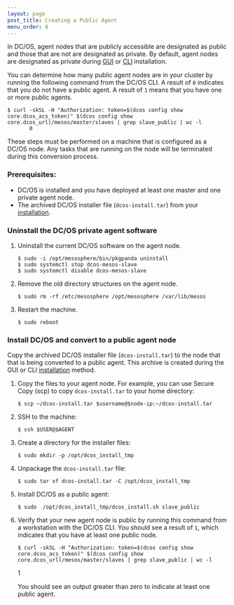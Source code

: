 ```yaml
---
layout: page
post_title: Creating a Public Agent
menu_order: 8
---
```

<p>In DC/OS, agent nodes that are publicly accessible are designated as public and those that are not are designated as private. By default, agent nodes are designated as private during <a href="/administration/installing/custom/gui/">GUI</a> or <a href="/administration/installing/custom/cli/">CLI</a> installation.</p>

<p>You can determine how many public agent nodes are in your cluster by running the following command from the DC/OS CLI. A result of <code>0</code> indicates that you do not have a public agent. A result of <code>1</code> means that you have one or more public agents.</p>

<pre><code>$ curl -skSL -H "Authorization: token=$(dcos config show core.dcos_acs_token)" $(dcos config show core.dcos_url)/mesos/master/slaves | grep slave_public | wc -l
       0
</code></pre>

<p>These steps must be performed on a machine that is configured as a DC/OS node. Any tasks that are running on the node will be terminated during this conversion process.</p>

<h3>Prerequisites:</h3>

<ul>
<li>DC/OS is installed and you have deployed at least one master and one private agent node.</li>
<li>The archived DC/OS installer file (<code>dcos-install.tar</code>) from your <a href="/1.7/administration/installing/custom/gui/#backup">installation</a>. </li>
</ul>

<h3>Uninstall the DC/OS private agent software</h3>

<ol>
<li><p>Uninstall the current DC/OS software on the agent node.</p>

<pre><code>$ sudo -i /opt/mesosphere/bin/pkgpanda uninstall
$ sudo systemctl stop dcos-mesos-slave
$ sudo systemctl disable dcos-mesos-slave
</code></pre></li>
<li><p>Remove the old directory structures on the agent node.</p>

<pre><code>$ sudo rm -rf /etc/mesosphere /opt/mesosphere /var/lib/mesos
</code></pre></li>
<li><p>Restart the machine.</p>

<pre><code>$ sudo reboot
</code></pre></li>
</ol>

<h3>Install DC/OS and convert to a public agent node</h3>

<p>Copy the archived DC/OS installer file (<code>dcos-install.tar</code>) to the node that that is being converted to a public agent. This archive is created during the GUI or CLI <a href="/1.7/administration/installing/custom/gui/#backup">installation</a> method.</p>

<ol>
<li><p>Copy the files to your agent node. For example, you can use Secure Copy (scp) to copy <code>dcos-install.tar</code> to your home directory:</p>

<pre><code>$ scp ~/dcos-install.tar $username@$node-ip:~/dcos-install.tar
</code></pre></li>
<li><p>SSH to the machine:</p>

<pre><code>$ ssh $USER@$AGENT
</code></pre></li>
<li><p>Create a directory for the installer files:</p>

<pre><code>$ sudo mkdir -p /opt/dcos_install_tmp
</code></pre></li>
<li><p>Unpackage the <code>dcos-install.tar</code> file:</p>

<pre><code>$ sudo tar xf dcos-install.tar -C /opt/dcos_install_tmp
</code></pre></li>
<li><p>Install DC/OS as a public agent:</p>

<pre><code>$ sudo  /opt/dcos_install_tmp/dcos_install.sh slave_public
</code></pre></li>
<li><p>Verify that your new agent node is public by running this command from a workstation with the DC/OS CLI. You should see a result of <code>1</code>, which indicates that you have at least one public node.</p>

<pre><code>$ curl -skSL -H "Authorization: token=$(dcos config show core.dcos_acs_token)" $(dcos config show core.dcos_url)/mesos/master/slaves | grep slave_public | wc -l
</code></pre>

<p>1</p>

<p>You should see an output greater than zero to indicate at least one public agent.</p></li>
</ol>
